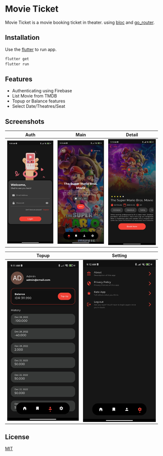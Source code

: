 # Movie Ticket

Movie Ticket is a movie booking ticket in theater. using [bloc](https://pub.dev/packages/bloc) and [go_router](https://pub.dev/packages/go_router). 

## Installation

Use the [flutter](https://flutter.dev) to run app.

```bash
flutter get
flutter run
```

## Features

- Authenticating using Firebase
- List Movie from TMDB
- Topup or Balance features
- Select Date/Theatres/Seat

## Screenshots

|Auth|Main|Detail|
|--|--|--|
|![](assets/ss/auth.jpg?raw=true)|![](assets/ss/main.jpg?raw=true)|![](assets/ss/detail.jpg?raw=true)|

|Topup|Setting|
|--|--|
|![](assets/ss/topup.jpg?raw=true)|![](assets/ss/setting.jpg?raw=true)|

## License

[MIT](https://choosealicense.com/licenses/mit/)
